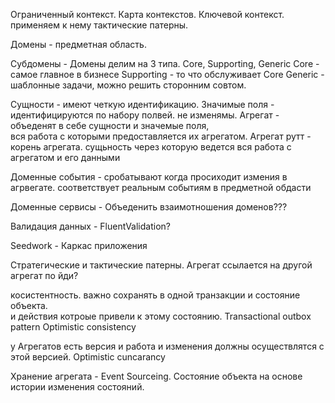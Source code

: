 Ограниченный контекст.
Карта контекстов.
Ключевой контекст. 		применяем к нему тактические патерны.

Домены				-   предметная область.

Субдомены			-	Домены делим на 3 типа. Core, Supporting, Generic
						Core		- самое главное в бизнесе
						Supporting 	- то что обслуживает Core
						Generic		-  шаблонные задачи, можно решить сторонним совтом.

Сущности 			-	имеют четкую идентификацию. 
Значимые поля 		- 	идентифицируются по набору полвей. не изменямы.
Агрегат 			- 	объеденят в себе сущности и значемые поля, 	
						вся работа с которыми предоставляется их агрегатом.
Агрегат рутт		-	корень агрегата. сущьность через которую ведется вся работа 
						с агрегатом и его данными						
						
Доменные события 	- 	сробатывают когда просиходит измения в агрвегате. 
						соответствует реальным событиям в предметной обдасти
						
Доменные сервисы 	-   Объеденить взаимотношения доменов???

Валидация данных	-	FluentValidation?

Seedwork			-	Каркас приложения

Стратегические и тактические патерны.
Агрегат ссылается на другой агрегат по йди?

косистентность. важно сохранять в одной транзакции и состояние объекта.   
                и действия котроые привели к этому состоянию.
				Transactional outbox pattern
				Optimistic consistency
				
у Агрегатов есть версия и работа и изменения должны осуществлятся с этой версией. 
				Optimistic cuncarancy		

Хранение агрегата	-	Event Sourceing. Состояние объекта на основе истории изменения состояний.